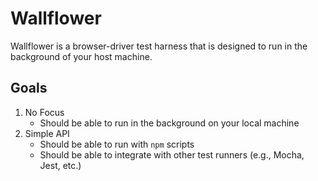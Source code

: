 # Wallflower

Wallflower is a browser-driver test harness that is designed to run in the background of your host machine.

## Goals

1.  No Focus
    -   Should be able to run in the background on your local machine
1.  Simple API
    -   Should be able to run with `npm` scripts
    -   Should be able to integrate with other test runners (e.g., Mocha, Jest, etc.)
